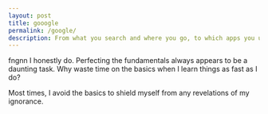 ```yaml
---
layout: post
title: gooogle
permalink: /google/
description: From what you search and where you go, to which apps you use and the YouTube vides you’ve watched: click here to discover your Ads persona
---
```

fngnn
I honestly do. Perfecting the fundamentals always appears to be a daunting task. Why waste time on the basics when I learn things as fast as I do?

Most times, I avoid the basics to shield myself from any revelations of my ignorance.
